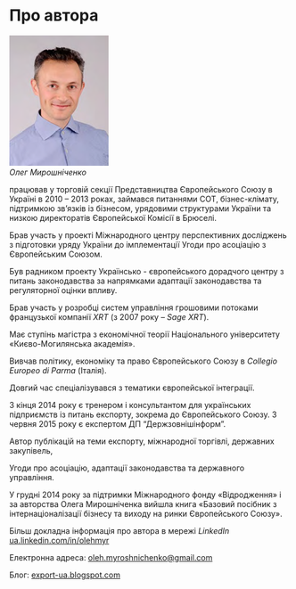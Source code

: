 # Про автора

![image](1-2.png) <br>
*Олег Мирошніченко*

працював у торговій секції Представництва Європейського Союзу в Україні в 2010 – 2013 роках, займався питаннями СОТ, бізнес-клімату, підтримкою зв’язків із бізнесом, урядовими структурами України та низкою директоратів Європейської Комісії в Брюселі.

Брав участь у проекті Міжнародного центру перспективних досліджень з підготовки уряду України до імплементації Угоди про асоціацію з Європейським Союзом.

Був радником проекту Українсько - європейського дорадчого центру з питань законодавства за напрямками адаптації законодавства та регуляторної оцінки впливу.

Брав участь у розробці систем управління грошовими потоками французької компанії *XRT* (з 2007 року – *Sage XRT*).

Має ступінь магістра з економічної теорії Національного університету «Києво-Могилянська академія».

Вивчав політику, економіку та право Європейського Союзу в *Collegio Europeо di Parma* (Італія).

Довгий час спеціалізувався з тематики європейської інтеграції.

З кінця 2014 року є тренером і консультантом для українських підприємств із питань експорту, зокрема до Європейського Союзу. З червня 2015 року є експертом ДП “Держзовнішінформ”.

Автор публікацій на теми експорту, міжнародної торгівлі, державних закупівель,

Угоди про асоціацію, адаптації законодавства та державного управління.

У грудні 2014 року за підтримки Міжнародного фонду «Відродження» і за авторства Олега Мирошніченка вийшла книга «Базовий посібник з інтернаціоналізації бізнесу та виходу на ринки Європейського Союзу».

Більш докладна інформація про автора в мережі *LinkedIn* <br>
<a href="ua.linkedin.com/in/olehmyr">ua.linkedin.com/in/olehmyr</a>

Електронна адреса: oleh.myroshnichenko@gmail.com

Блог: <a href="export-ua.blogspot.com">export-ua.blogspot.com</a>